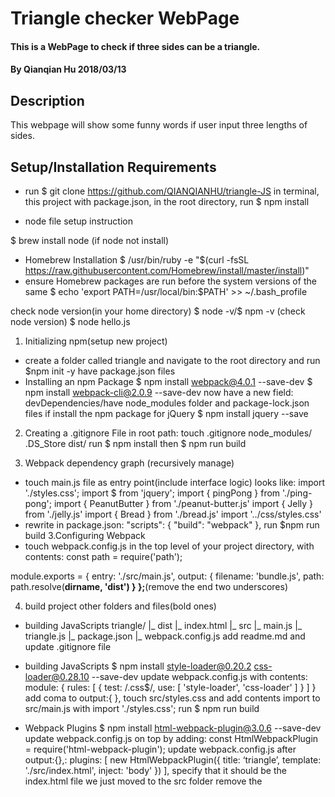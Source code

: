 # Triangle checker WebPage

#### This is a WebPage to check if three sides can be a triangle.

#### By Qianqian Hu 2018/03/13

## Description

This webpage will show some funny words if user input three lengths of sides.

## Setup/Installation Requirements
* run $ git clone https://github.com/QIANQIANHU/triangle-JS in terminal, this project with package.json, in the root directory, run $ npm install

* node file setup instruction

$ brew install node (if node not install)

* Homebrew Installation
$ /usr/bin/ruby -e "$(curl -fsSL https://raw.githubusercontent.com/Homebrew/install/master/install)"
* ensure Homebrew packages are run before the system versions of the same
$ echo 'export PATH=/usr/local/bin:$PATH' >> ~/.bash_profile

check node version(in your home directory)
$ node -v/$ npm -v (check node version)
$ node hello.js

1. Initializing npm(setup new project)
* create a folder called triangle and navigate to the root directory and run $npm init -y
have package.json files
* Installing an npm Package
$ npm install webpack@4.0.1 --save-dev
$ npm install webpack-cli@2.0.9 --save-dev
now have a new field: devDependencies/have node_modules folder and package-lock.json files
if install the npm package for jQuery
$ npm install jquery --save

2. Creating a .gitignore File
in root path: touch .gitignore
node_modules/
.DS_Store
dist/
run $ npm install
then $ npm run build

3. Webpack dependency graph (recursively manage)
* touch main.js file as entry point(include interface logic) looks like:
import './styles.css';
import $ from 'jquery';
import { pingPong } from './ping-pong';
import { PeanutButter } from './peanut-butter.js'
import { Jelly } from './jelly.js'
import { Bread } from './bread.js'
import '../css/styles.css'
* rewrite in package.json:
"scripts": {
    "build": "webpack"
  },
run $npm run build
3.Configuring Webpack
* touch webpack.config.js in the top level of your project directory, with contents:
const path = require('path');

module.exports = {
  entry: './src/main.js',
  output: {
    filename: 'bundle.js',
    path: path.resolve(__dirname, 'dist')
  }
};__(remove the end two underscores)

4. build project other folders and files(bold ones)
* building JavaScripts
triangle/
|_ dist
  |_ index.html
|_ src
  |_ main.js
  |_ triangle.js
|_ package.json
|_ webpack.config.js
add readme.md and update .gitignore file
* building JavaScripts
$ npm install style-loader@0.20.2 css-loader@0.28.10 --save-dev
update webpack.config.js with contents:
module: {
    rules: [
      {
        test: /\.css$/,
        use: [
          'style-loader',
          'css-loader'
        ]
      }
    ]
  }
add coma to output:{
},
touch src/styles.css and add contents
import to src/main.js with
 import './styles.css';
run $ npm run build

* Webpack Plugins
$ npm install html-webpack-plugin@3.0.6 --save-dev
update webpack.config.js on top by adding: const HtmlWebpackPlugin = require('html-webpack-plugin');
update webpack.config.js after output:{},:
  plugins: [
    new HtmlWebpackPlugin({
      title: ‘triangle’,
      template: './src/index.html',
      inject: 'body'
    })
  ],
specify that it should be the index.html file we just moved to the src folder
remove the <script> tag from index.html
    <!-- <script src="https://ajax.googleapis.com/ajax/libs/jquery/1.12.0/jquery.min.js"></script>
<script type="text/javascript" src="bundle.js"></script> -->

* clean up
$ npm install clean-webpack-plugin@0.1.18 --save-dev
update webpack.config.js on top by adding:  const CleanWebpackPlugin = require('clean-webpack-plugin');
update webpack.config.js  in plugin:{},first line add:
new CleanWebpackPlugin(['dist']),
run $ npm run build

* Minifying (or "Uglifying") Code
$ npm install uglifyjs-webpack-plugin@1.2.2 --save-dev
update webpack.config.js on top by adding:  const UglifyJsPlugin = require('uglifyjs-webpack-plugin');
update webpack.config.js  in plugin:{},first line add:
 new UglifyJsPlugin(),  
run $ npm run build

* Webpack Development Server
$ npm install webpack-dev-server@3.1.0 --save-dev
update webpack.config.js after output:{},:
  devtool: 'eval-source-map',
  devServer: {
    contentBase: './dist'
  },
update webpack.config.js  in plugin:{},first line add:
new CleanWebpackPlugin(['dist']),
run $ npm run build
update package.json  in “scripts”{},:
  "scripts": {
    "build": "webpack --mode development",
    "start": "npm run build; webpack-dev-server --open --mode development"
  },
run $ npm run start

* Linting code with ESlint
$ npm install eslint@4.18.2 --save-dev
$ npm install eslint-loader@2.0.0 --save-dev
update webpack.config.js  in module.export:{rules:[]}
      {
        test: /\.js$/,
        exclude: [
          /node_modules/,
          /spec/
        ],
        loader: "eslint-loader"
      }
in the root directory touch .eslintrc with contents:
{
    "parserOptions": {
        "ecmaVersion": 6,
        "sourceType": "module"
    },
    "extends": "eslint:recommended",
    "env": {
      "browser": true,
      "jquery": true
    },
    "rules": {
        "semi": 1,
        "indent": ["warn", 2],
        "no-console": "warn",
        "no-debugger": "warn"
    }
}
update package.json  in “scripts”{},:
  "scripts": {
    "build": "webpack --mode development",
    "start": "npm run build; webpack-dev-server --open --mode development",
    "lint": "eslint src/*.js"
  },*(remove the end*)
$ npm run lint
* Adding Front-End Dependencies
jquery
$ npm install jquery --save
add to src/main.js :
import $ from 'jquery';
bootstrap
$ npm install bootstrap --save
add to src/main.js :
import 'bootstrap';
import 'bootstrap/dist/css/bootstrap.min.css';
* Jasmine and Karma
jasmine
$ npm install jasmine-core@2.99.0 --save-dev
$ npm install jasmine@3.1.0 --save-dev
$ ./node_modules/.bin/jasmine init
update in our package.json
old  
 "scripts": {
    "build": "webpack --mode development",
    "start": "npm run build; webpack-dev-server --open --mode development",
    "lint": "eslint src/*.js"
  },*(remove the end*)
new
"scripts": {
  "test": "jasmine"
}
run the command $ npm test
karma
$ npm install karma@2.0.0 --save-dev
$ npm install karma-jasmine@1.1.1 --save-dev
$ npm install karma-chrome-launcher@2.2.0 --save-dev
$ npm install karma-cli@1.0.1 --save-dev
$ npm install karma-webpack@2.0.13 --save-dev
$ npm install karma-jquery@0.2.2 --save-dev
$ npm install karma-jasmine-html-reporter@0.2.2 --save-dev
touch karma.conf.js with contents:
const webpackConfig = require('./webpack.config.js');

module.exports = function(config) {
  config.set({
    basePath: '',
    frameworks: ['jquery-3.2.1', 'jasmine'],
    files: [
      'src/*.js',
      'spec/*spec.js'
    ],
    webpack: webpackConfig,
    exclude: [
    ],
    preprocessors: {
      'src/*.js': ['webpack'],
      'spec/*spec.js': ['webpack']
    },
    plugins: [
      'karma-jquery',
      'karma-webpack',
      'karma-jasmine',
      'karma-chrome-launcher',
      'karma-jasmine-html-reporter'
    ],
    reporters: ['progress', 'kjhtml'],
    port: 9876,
    colors: true,
    logLevel: config.LOG_INFO,
    autoWatch: true,
    browsers: ['Chrome'],
    singleRun: false,
    concurrency: Infinity
  })
}
update in our package.json
old  
 "scripts": {
    "build": "webpack --mode development",
    "start": "npm run build; webpack-dev-server --open --mode development",
    "lint": "eslint src/*.js"
  },
new
  "scripts": {
    "test": "karma start karma.conf.js"
  },
run $ npm test
update webpack.config.js with contents:
      {
        test: /\.js$/,
        exclude: [
          /node_modules/,
          /spec/
        ],
        loader: "eslint-loader"
      }

## Specifications

* The program recognizes if three lengths can form a triangle.
  * Input Example:
  * Output Example:


## Technologies Used

* Node
* Jasmine
* karma
* HTML
* CSS
* JavaScript
* jQuery
* Bootstrap

## Support and contact details

Contact email: huqianqian@ymail.com

### License

Copyright (c) 2018 **qh**
